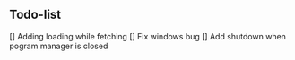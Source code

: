 ## Todo-list 
[] Adding loading while fetching
[] Fix windows bug
[] Add shutdown when pogram manager is closed